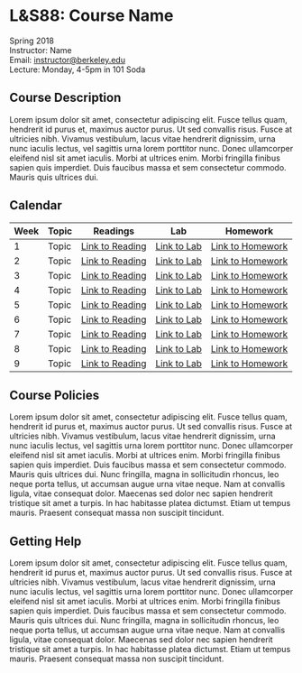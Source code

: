 # L&S88: Course Name

Spring 2018   
Instructor: Name  
Email: instructor@berkeley.edu  
Lecture: Monday, 4-5pm in 101 Soda  

## Course Description

Lorem ipsum dolor sit amet, consectetur adipiscing elit. Fusce tellus quam, hendrerit id purus et, maximus auctor purus. Ut sed convallis risus. Fusce at ultricies nibh. Vivamus vestibulum, lacus vitae hendrerit dignissim, urna nunc iaculis lectus, vel sagittis urna lorem porttitor nunc. Donec ullamcorper eleifend nisl sit amet iaculis. Morbi at ultrices enim. Morbi fringilla finibus sapien quis imperdiet. Duis faucibus massa et sem consectetur commodo. Mauris quis ultrices dui.

## Calendar

Week | Topic | Readings | Lab | Homework 
--- | --- | --- | --- | ---
1 | Topic | [Link to Reading](https://google.com) | [Link to Lab](https://google.com) | [Link to Homework](https://google.com)
2 | Topic | [Link to Reading](https://google.com) | [Link to Lab](https://google.com) | [Link to Homework](https://google.com)
3 | Topic | [Link to Reading](https://google.com) | [Link to Lab](https://google.com) | [Link to Homework](https://google.com)
4 | Topic | [Link to Reading](https://google.com) | [Link to Lab](https://google.com) | [Link to Homework](https://google.com)
5 | Topic | [Link to Reading](https://google.com) | [Link to Lab](https://google.com) | [Link to Homework](https://google.com)
6 | Topic | [Link to Reading](https://google.com) | [Link to Lab](https://google.com) | [Link to Homework](https://google.com)
7 | Topic | [Link to Reading](https://google.com) | [Link to Lab](https://google.com) | [Link to Homework](https://google.com)
8 | Topic | [Link to Reading](https://google.com) | [Link to Lab](https://google.com) | [Link to Homework](https://google.com)
9 | Topic | [Link to Reading](https://google.com) | [Link to Lab](https://google.com) | [Link to Homework](https://google.com)

## Course Policies

Lorem ipsum dolor sit amet, consectetur adipiscing elit. Fusce tellus quam, hendrerit id purus et, maximus auctor purus. Ut sed convallis risus. Fusce at ultricies nibh. Vivamus vestibulum, lacus vitae hendrerit dignissim, urna nunc iaculis lectus, vel sagittis urna lorem porttitor nunc. Donec ullamcorper eleifend nisl sit amet iaculis. Morbi at ultrices enim. Morbi fringilla finibus sapien quis imperdiet. Duis faucibus massa et sem consectetur commodo. Mauris quis ultrices dui. Nunc fringilla, magna in sollicitudin rhoncus, leo neque porta tellus, ut accumsan augue urna vitae neque. Nam at convallis ligula, vitae consequat dolor. Maecenas sed dolor nec sapien hendrerit tristique sit amet a turpis. In hac habitasse platea dictumst. Etiam ut tempus mauris. Praesent consequat massa non suscipit tincidunt.

## Getting Help

Lorem ipsum dolor sit amet, consectetur adipiscing elit. Fusce tellus quam, hendrerit id purus et, maximus auctor purus. Ut sed convallis risus. Fusce at ultricies nibh. Vivamus vestibulum, lacus vitae hendrerit dignissim, urna nunc iaculis lectus, vel sagittis urna lorem porttitor nunc. Donec ullamcorper eleifend nisl sit amet iaculis. Morbi at ultrices enim. Morbi fringilla finibus sapien quis imperdiet. Duis faucibus massa et sem consectetur commodo. Mauris quis ultrices dui. Nunc fringilla, magna in sollicitudin rhoncus, leo neque porta tellus, ut accumsan augue urna vitae neque. Nam at convallis ligula, vitae consequat dolor. Maecenas sed dolor nec sapien hendrerit tristique sit amet a turpis. In hac habitasse platea dictumst. Etiam ut tempus mauris. Praesent consequat massa non suscipit tincidunt.